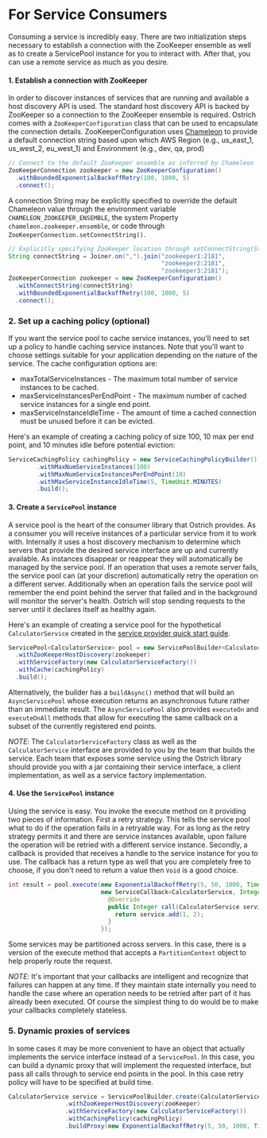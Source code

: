# For Service Consumers

Consuming a service is incredibly easy.  There are two initialization steps necessary to establish a connection with the
ZooKeeper ensemble as well as to create a ServicePool instance for you to interact with.  After that, you can use a
remote service as much as you desire.

#### 1. Establish a connection with ZooKeeper

In order to discover instances of services that are running and available a host discovery API is used.  The standard
host discovery API is backed by ZooKeeper so a connection to the ZooKeeper ensemble is required.  Ostrich comes with a
`ZooKeeperConfiguration` class that can be used to encapsulate the connection details.  ZooKeeperConfiguration uses
[Chameleon](https://github.com/bazaarvoice/chameleon/blob/master/README.md) to provide a default connection string
based upon which AWS Region (e.g., us_east_1, us_west_2, eu_west_1) and Environment (e.g., dev, qa, prod)

```java
// Connect to the default ZooKeeper ensemble as inferred by Chameleon
ZooKeeperConnection zookeeper = new ZooKeeperConfiguration()
  .withBoundedExponentialBackoffRetry(100, 1000, 5)
  .connect();
```

A connection String may be explicitly specified to override the default Chameleon value through the environment
variable `CHAMELEON_ZOOKEEPER_ENSEMBLE`, the system Property `chameleon.zookeeper.ensemble`, or code through
`ZooKeeperConnection.setConnectString()`.

```java
// Explicitly specifying ZooKeeper location through setConnectString(String) method
String connectString = Joiner.on(",").join("zookeeper1:2181",
                                           "zookeeper2:2181",
                                           "zookeeper3:2181");
ZooKeeperConnection zookeeper = new ZooKeeperConfiguration()
  .withConnectString(connectString)
  .withBoundedExponentialBackoffRetry(100, 1000, 5)
  .connect();
```

### 2. Set up a caching policy (optional)

If you want the service pool to cache service instances, you'll need to set up a policy to handle caching service
instances. Note that you'll want to choose settings suitable for your application depending on the nature of the
service.
The cache configuration options are:

* maxTotalServiceInstances - The maximum total number of service instances to be cached.
* maxServiceInstancesPerEndPoint - The maximum number of cached service instances for a single end point.
* maxServiceInstanceIdleTime - The amount of time a cached connection must be unused before it can be evicted.

Here's an example of creating a caching policy of size 100, 10 max per end point, and 10 minutes idle before potential
eviction:

```java
ServiceCachingPolicy cachingPolicy = new ServiceCachingPolicyBuilder()
        .withMaxNumServiceInstances(100)
        .withMaxNumServiceInstancesPerEndPoint(10)
        .withMaxServiceInstanceIdleTime(5, TimeUnit.MINUTES)
        .build();
```

#### 3. Create a `ServicePool` instance

A service pool is the heart of the consumer library that Ostrich provides.  As a consumer you will receive instances
of a particular service from it to work with.  Internally it uses a host discovery mechanism to determine which servers
that provide the desired service interface are up and currently available.  As instances disappear or reappear they will
automatically be managed by the service pool.  If an operation that uses a remote server fails, the service pool can
(at your discretion) automatically retry the operation on a different server.  Additionally when an operation fails the
service pool will remember the end point behind the server that failed and in the background will monitor the server's
health.  Ostrich will stop sending requests to the server until it declares itself as healthy again.

Here's an example of creating a service pool for the hypothetical `CalculatorService` created in the [service provider
quick start guide](https://github.com/bazaarvoice/ostrich/blob/master/core/docs/service-provider-quick-start.md).

```java
ServicePool<CalculatorService> pool = new ServicePoolBuilder<CalculatorService>()
  .withZooKeeperHostDiscovery(zookeeper)
  .withServiceFactory(new CalculatorServiceFactory())
  .withCache(cachingPolicy)
  .build();
```

Alternatively, the builder has a `buildAsync()` method that will build an `AsyncServicePool` whose execution returns
an asynchronous future rather than an immediate result.  The `AsyncServicePool` also provides `executeOn` and
`executeOnAll` methods that allow for executing the same callback on a subset of the currently registered end points.

*NOTE*: The `CalculatorServiceFactory` class as well as the `CalculatorService` interface are provided to you by the
team that builds the service.  Each team that exposes some service using the Ostrich library should provide you with a
jar containing their service interface, a client implementation, as well as a service factory implementation.

#### 4. Use the `ServicePool` instance

Using the service is easy.  You invoke the execute method on it providing two pieces of information.  First a retry
strategy.  This tells the service pool what to do if the operation fails in a retryable way.  For as long as the retry
strategy permits it and there are service instances available, upon failure the operation will be retried with a
different service instance.  Secondly, a callback is provided that receives a handle to the service instance for you to
use.  The callback has a return type as well that you are completely free to choose, if you don't need to return a value
then `Void` is a good choice.

```java
int result = pool.execute(new ExponentialBackoffRetry(5, 50, 1000, TimeUnit.MILLISECONDS),
                          new ServiceCallback<CalculatorService, Integer>() {
                            @Override
                            public Integer call(CalculatorService service) throws ServiceException {
                              return service.add(1, 2);
                            }
                          });
```

Some services may be partitioned across servers. In this case, there is a version of the execute method that accepts a
`PartitionContext` object to help properly route the request.

*NOTE*: It's important that your callbacks are intelligent and recognize that failures can happen at any time.  If they
maintain state internally you need to handle the case where an operation needs to be retried after part of it has
already been executed.  Of course the simplest thing to do would be to make your callbacks completely stateless.

### 5. Dynamic proxies of services

In some cases it may be more convenient to have an object that actually implements the service interface instead of a
`ServicePool`. In this case, you can build a dynamic proxy that will implement the requested interface, but pass all
calls through to service end points in the pool. In this case retry policy will have to be specified at build time.

```java
CalculatorService service = ServicePoolBuilder.create(CalculatorService.class)
                .withZooKeeperHostDiscovery(zooKeeper)
                .withServiceFactory(new CalculatorServiceFactory())
                .withCachingPolicy(cachingPolicy)
                .buildProxy(new ExponentialBackoffRetry(5, 50, 1000, TimeUnit.MILLISECONDS));
```
